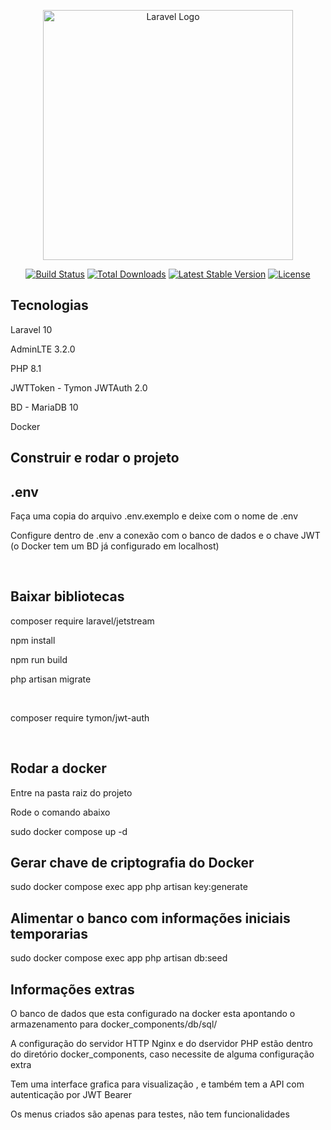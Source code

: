 <p align="center"><a href="https://laravel.com" target="_blank"><img src="https://raw.githubusercontent.com/laravel/art/master/logo-lockup/5%20SVG/2%20CMYK/1%20Full%20Color/laravel-logolockup-cmyk-red.svg" width="400" alt="Laravel Logo"></a></p>

<p align="center">
<a href="https://github.com/laravel/framework/actions"><img src="https://github.com/laravel/framework/workflows/tests/badge.svg" alt="Build Status"></a>
<a href="https://packagist.org/packages/laravel/framework"><img src="https://img.shields.io/packagist/dt/laravel/framework" alt="Total Downloads"></a>
<a href="https://packagist.org/packages/laravel/framework"><img src="https://img.shields.io/packagist/v/laravel/framework" alt="Latest Stable Version"></a>
<a href="https://packagist.org/packages/laravel/framework"><img src="https://img.shields.io/packagist/l/laravel/framework" alt="License"></a>
</p>

## Tecnologias

<p>Laravel 10 </p>
<p>AdminLTE 3.2.0 </p>
<p>PHP 8.1 </p>
<p>JWTToken - Tymon JWTAuth 2.0 </p>
<p>BD - MariaDB 10 </p>
<p>Docker </p>

## Construir e rodar o projeto

## .env
<p>Faça uma copia do arquivo .env.exemplo e deixe com o nome de .env </p>
<p>Configure dentro de .env a conexão com o banco de dados e o chave JWT (o Docker tem um BD já configurado em localhost) </p>
<br>

## Baixar bibliotecas

<p>composer require laravel/jetstream </p>
<p>npm install </p>
<p>npm run build </p>
<p>php artisan migrate </p>
<br>
<p>composer require tymon/jwt-auth </p>
<br>

## Rodar a docker
<p>Entre na pasta raiz do projeto  </p>
<p>Rode o comando abaixo </p>

<p>sudo docker compose up -d  </p>

## Gerar chave de criptografia do Docker
<p>sudo docker compose exec app php artisan key:generate </p>

## Alimentar o banco com informações iniciais temporarias
<p>sudo docker compose exec app php artisan db:seed </p>

## Informações extras
<p>O banco de dados que esta configurado na docker esta apontando o armazenamento para docker_components/db/sql/ </p>
<p>A configuração do servidor HTTP Nginx e do dservidor PHP estão dentro do diretório docker_components, caso necessite de alguma configuração extra </p>
<p>Tem uma interface grafica para visualização , e também tem a API com autenticação por JWT Bearer</p>
<p>Os menus criados são apenas para testes, não tem funcionalidades </p>